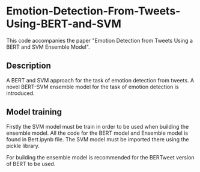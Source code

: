 # Emotion-Detection-From-Tweets-Using-BERT-and-SVM

This code accompanies the paper "Emotion Detection from Tweets Using a BERT and SVM Ensemble Model".

## Description

A BERT and SVM approach for the task of emotion detection from tweets. A novel BERT-SVM ensemble model for the task of emotion detection is introduced.


## Model training


Firstly the SVM model must be train in order to be used when building the ensemble model. 
All the code for the BERT model and Ensemble model is found in Bert.ipynb file. The SVM model must be imported there using the pickle library.

For building the ensemble model is recommended for the BERTweet version of BERT to be used.

